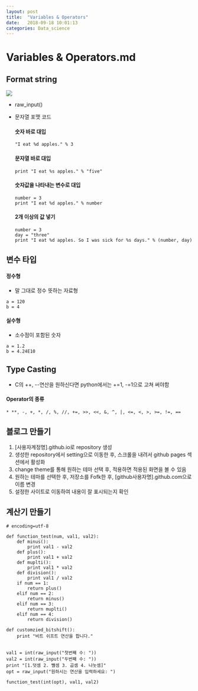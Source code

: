 ```yaml
---
layout: post
title:  "Variables & Operators"
date:   2018-09-18 10:01:13
categories: Data_science
---
```


# Variables & Operators.md

## Format string
<img src = 'https://t1.daumcdn.net/cfile/tistory/2522014854BFBC0125'></img>
* raw_input()
* 문자열 포맷 코드
	#### 숫자 바로 대입
	```
	"I eat %d apples." % 3
	```

	#### 문자열 바로 대입
	```
	print "I eat %s apples." % "five"
	```

	#### 숫자값을 나타내는 변수로 대입
	```
	number = 3
	print "I eat %d apples." % number
	```

	#### 2개 이상의 값 넣기
	```
	number = 3
	day = "three"
	print "I eat %d apples. So I was sick for %s days." % (number, day)
	```

## 변수 타입
#### 정수형 
- 말 그대로 정수 뜻하는 자료형
```
a = 120
b = 4
```

#### 실수형 
- 소수점이 포함된 숫자
```
a = 1.2
b = 4.24E10
```

## Type Casting
- C의 ++, --연산을 원하신다면 python에서는 +=1, -=1으로 고쳐 써야함

#### Operator의 종류 
 	* **, -, +, *, /, %, //, +=, >>, <<, &, ^, |, <=, <, >, >=, !=, ==
	

## 블로그 만들기
1. [사용자계정명].github.io로 repository 생성
2. 생성한 repository에서 setting으로 이동한 후, 스크롤을 내려서 github pages 섹션에서 활성화
3. change theme를 통해 원하는 테마 선택 후, 적용하면 적용된 화면을 볼 수 있음
4. 원하는 테마를 선택한 후, 저장소를 Fofk한 후, [github사용자명].github.com으로 이름 변경
5. 설정한 사이트로 이동하여 내용이 잘 표시되는지 확인


## 계산기 만들기
```
# encoding=utf-8

def function_test(num, val1, val2):
    def minus():
        print val1 - val2
    def plus():
        print val1 + val2
    def muplti():
        print val1 * val2
    def division():
        print val1 / val2
    if num == 1:
        return plus()
    elif num == 2:
        return minus()
    elif num == 3:
        return muplti()
    elif num == 4:
        return division()

def customzied_bitshift():
    print "비트 쉬프트 연산을 합니다."


val1 = int(raw_input("첫번째 수: "))
val2 = int(raw_input("두번째 수: "))
print "[1.덧셈 2. 뺄셈 3. 곱셈 4. 나눗셈]"
opt = raw_input("원하시는 연산을 입력하세요: ")

function_test(int(opt), val1, val2)
```
